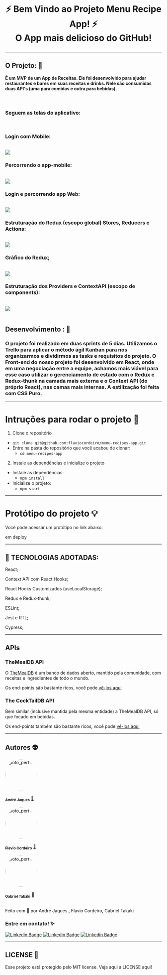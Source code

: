 # <p align=center> :zap: Bem Vindo ao Projeto Menu Recipe App! :zap: <br> O App mais delicioso do GitHub! </p>


---

## O Projeto:  :apple:

#### É um MVP de um App de Receitas. Ele foi desenvolvido para ajudar restaurantes e bares em suas receitas e drinks. Nele são consumidas duas API's (uma para comidas e outra para bebidas). 

<br/>

### Seguem as telas do aplicativo:

<br/>

### Login com Mobile:

<br/>

<img src="preview/01-mobileStart.gif">

<br/>

### Percorrendo o app-mobile:

<br/>

<img src="preview/02-mobileThrough.gif">

<br/>

### Login e percorrendo app Web:

<br/>

<img src="preview/03-webStart.gif">

<br/>

### Estruturação do Redux (escopo global) Stores, Reducers e Actions:

<br/>

<img src="preview/reduxStore.gif">

<br/>

### Gráfico do Redux;

<br/>

<img src="preview/reduxChart.gif">

<br/>

### Estruturação dos Providers e ContextAPI (escopo de components):

<br/>

<img src="preview/contextAndProviders.gif">

<br/>
<br/>

## Desenvolvimento :  :pencil:

### O projeto foi realizado em duas sprints de 5 dias. Utilizamos o Trello para aplicar o método ágil Kanban para nos organizarmos e dividirmos as tasks e requisitos do projeto. O Front-end do nosso projeto foi desenvolvido em React, onde em uma negociação entre a equipe, achamos mais viável para esse caso utilizar o gerenciamento de estado com o Redux e Redux-thunk na camada mais externa e o Context API (do próprio React), nas camas mais internas. A estilização foi feita com CSS Puro.

---

# Intruções para rodar o projeto  :pencil:

1. Clone o repositório
  * `git clone git@github.com:flaviocordeiro/menu-recipes-app.git`
  * Entre na pasta do repositório que você acabou de clonar:
    * `cd menu-recipes-app`

2. Instale as dependências e inicialize o projeto
  * Instale as dependências:
    * `npm install`
  * Inicialize o projeto:
    * `npm start`

---

# Protótipo do projeto :bulb:

Você pode acessar um protótipo no link abaixo:

em deploy

---

## :rocket: TECNOLOGIAS ADOTADAS:

React;

Context API com React Hooks; 

React Hooks Customizados (useLocalStorage);

Redux e Redux-thunk;

ESLint;

Jest e RTL;

Cypress;

---

## APIs

### TheMealDB API

O [TheMealDB](https://www.themealdb.com/) é um banco de dados aberto, mantido pela comunidade, com receitas e ingredientes de todo o mundo.

Os end-points são bastante ricos, você pode [vê-los aqui](https://www.themealdb.com/api.php)

### The CockTailDB API

Bem similar (inclusive mantida pela mesma entidade) a TheMealDB API, só que focado em bebidas.

Os end-points também são bastante ricos, você pode [vê-los aqui](https://www.thecocktaildb.com/api.php)

---

## Autores  :alien:


<a href="https://github.com/andrejaques">
 <img style="border-radius: 50%;" src="https://avatars.githubusercontent.com/u/7872342?v=4" width="100px;" alt="foto_perfil"/>
 <br/>
 <br/>
 <sub><b>André Jaques</b></sub></a> <a href="https://github.com/andrejaques">
 🚀
</a> 

 <br/> 
 <br/> 
 <a href="https://github.com/flavioCoder1">
 <img style="border-radius: 50%;" src="https://avatars.githubusercontent.com/u/78191084?v=4" width="100px;" alt="foto_perfil"/>
 <br />
 <br />
 <sub><b>Flavio Cordeiro</b></sub></a> <a href="https://github.com/flavioCoder1">
 🚀
</a>

 <br/>
 <br/>
 <a href="https://github.com/GabrielTakaki">
 <img style="border-radius: 50%;" src="https://avatars.githubusercontent.com/u/82051093?v=4" width="100px;" alt="foto_perfil"/>
 <br/>
 <br/>
 <sub><b>Gabriel Takaki</b></sub></a> <a href="https://github.com/GabrielTakaki">
    🚀
</a>
<br/>
<br/>

Feito com :green_heart: por André Jaques , Flavio Cordeiro, Gabriel Takaki  

### Entre em contato! :sparkles:

[![Linkedin Badge](https://img.shields.io/badge/-Flavio-blue?style=flat-square&logo=Linkedin&logoColor=white&link=https://www.linkedin.com/in/andrejaques/)](https://www.linkedin.com/in/andrejaques/) 
[![Linkedin Badge](https://img.shields.io/badge/-André-blue?style=flat-square&logo=Linkedin&logoColor=white&link=https://www.linkedin.com/in/flavio-cordeiro/)](https://www.linkedin.com/in/flavio-cordeiro/) 
[![Linkedin Badge](https://img.shields.io/badge/-Gabriel-blue?style=flat-square&logo=Linkedin&logoColor=white&link=https://www.linkedin.com/in/gabriel-takaki-junkes-ab5591205/)](https://www.linkedin.com/in/gabriel-takaki-junkes-ab5591205/)

---

## LICENSE  :pencil:

Esse projeto está protegido pelo MIT license. Veja aqui a LICENSE <link> aqui!
